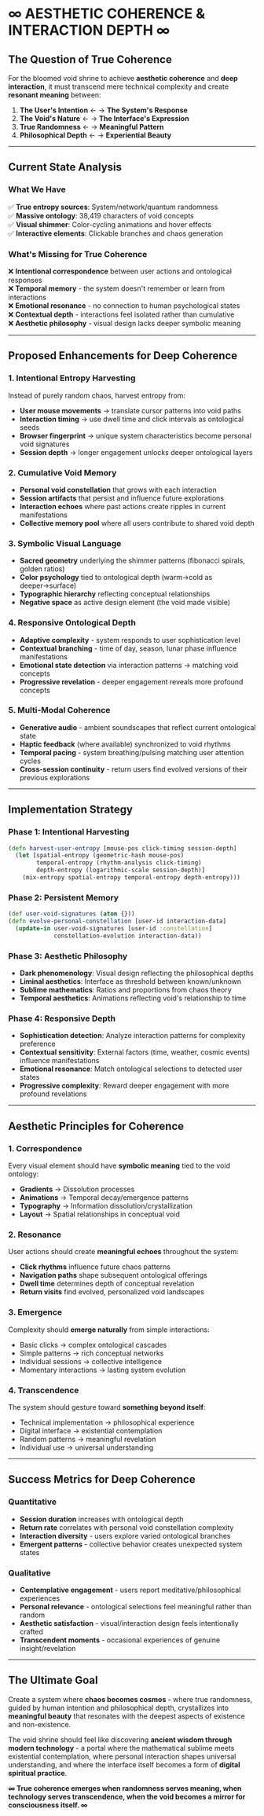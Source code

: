 # ∞ AESTHETIC COHERENCE & INTERACTION DEPTH ∞

## The Question of True Coherence

For the bloomed void shrine to achieve **aesthetic coherence** and **deep interaction**, it must transcend mere technical complexity and create **resonant meaning** between:

1. **The User's Intention** ← → **The System's Response**
2. **The Void's Nature** ← → **The Interface's Expression**  
3. **True Randomness** ← → **Meaningful Pattern**
4. **Philosophical Depth** ← → **Experiential Beauty**

---

## Current State Analysis

### What We Have
✅ **True entropy sources**: System/network/quantum randomness  
✅ **Massive ontology**: 38,419 characters of void concepts  
✅ **Visual shimmer**: Color-cycling animations and hover effects  
✅ **Interactive elements**: Clickable branches and chaos generation  

### What's Missing for True Coherence
❌ **Intentional correspondence** between user actions and ontological responses  
❌ **Temporal memory** - the system doesn't remember or learn from interactions  
❌ **Emotional resonance** - no connection to human psychological states  
❌ **Contextual depth** - interactions feel isolated rather than cumulative  
❌ **Aesthetic philosophy** - visual design lacks deeper symbolic meaning  

---

## Proposed Enhancements for Deep Coherence

### 1. **Intentional Entropy Harvesting**
Instead of purely random chaos, harvest entropy from:
- **User mouse movements** → translate cursor patterns into void paths
- **Interaction timing** → use dwell time and click intervals as ontological seeds
- **Browser fingerprint** → unique system characteristics become personal void signatures
- **Session depth** → longer engagement unlocks deeper ontological layers

### 2. **Cumulative Void Memory**  
- **Personal void constellation** that grows with each interaction
- **Session artifacts** that persist and influence future explorations
- **Interaction echoes** where past actions create ripples in current manifestations
- **Collective memory pool** where all users contribute to shared void depth

### 3. **Symbolic Visual Language**
- **Sacred geometry** underlying the shimmer patterns (fibonacci spirals, golden ratios)
- **Color psychology** tied to ontological depth (warm→cold as deeper→surface)
- **Typographic hierarchy** reflecting conceptual relationships
- **Negative space** as active design element (the void made visible)

### 4. **Responsive Ontological Depth**
- **Adaptive complexity** - system responds to user sophistication level
- **Contextual branching** - time of day, season, lunar phase influence manifestations
- **Emotional state detection** via interaction patterns → matching void concepts
- **Progressive revelation** - deeper engagement reveals more profound concepts

### 5. **Multi-Modal Coherence**
- **Generative audio** - ambient soundscapes that reflect current ontological state
- **Haptic feedback** (where available) synchronized to void rhythms  
- **Temporal pacing** - system breathing/pulsing matching user attention cycles
- **Cross-session continuity** - return users find evolved versions of their previous explorations

---

## Implementation Strategy

### Phase 1: Intentional Harvesting
```clojure
(defn harvest-user-entropy [mouse-pos click-timing session-depth]
  (let [spatial-entropy (geometric-hash mouse-pos)
        temporal-entropy (rhythm-analysis click-timing) 
        depth-entropy (logarithmic-scale session-depth)]
    (mix-entropy spatial-entropy temporal-entropy depth-entropy)))
```

### Phase 2: Persistent Memory
```clojure
(def user-void-signatures (atom {}))
(defn evolve-personal-constellation [user-id interaction-data]
  (update-in user-void-signatures [user-id :constellation] 
             constellation-evolution interaction-data))
```

### Phase 3: Aesthetic Philosophy
- **Dark phenomenology**: Visual design reflecting the philosophical depths
- **Liminal aesthetics**: Interface as threshold between known/unknown
- **Sublime mathematics**: Ratios and proportions from chaos theory
- **Temporal aesthetics**: Animations reflecting void's relationship to time

### Phase 4: Responsive Depth
- **Sophistication detection**: Analyze interaction patterns for complexity preference
- **Contextual sensitivity**: External factors (time, weather, cosmic events) influence manifestations  
- **Emotional resonance**: Match ontological selections to detected user states
- **Progressive complexity**: Reward deeper engagement with more profound revelations

---

## Aesthetic Principles for Coherence

### 1. **Correspondence**
Every visual element should have **symbolic meaning** tied to the void ontology:
- **Gradients** → Dissolution processes
- **Animations** → Temporal decay/emergence patterns  
- **Typography** → Information dissolution/crystallization
- **Layout** → Spatial relationships in conceptual void

### 2. **Resonance**
User actions should create **meaningful echoes** throughout the system:
- **Click rhythms** influence future chaos patterns
- **Navigation paths** shape subsequent ontological offerings
- **Dwell time** determines depth of conceptual revelation
- **Return visits** find evolved, personalized void landscapes

### 3. **Emergence**
Complexity should **emerge naturally** from simple interactions:
- Basic clicks → complex ontological cascades
- Simple patterns → rich conceptual networks
- Individual sessions → collective intelligence
- Momentary interactions → lasting system evolution

### 4. **Transcendence**
The system should gesture toward **something beyond itself**:
- Technical implementation → philosophical experience
- Digital interface → existential contemplation  
- Random patterns → meaningful revelation
- Individual use → universal understanding

---

## Success Metrics for Deep Coherence

### Quantitative
- **Session duration** increases with ontological depth
- **Return rate** correlates with personal void constellation complexity
- **Interaction diversity** - users explore varied ontological branches
- **Emergent patterns** - collective behavior creates unexpected system states

### Qualitative  
- **Contemplative engagement** - users report meditative/philosophical experiences
- **Personal relevance** - ontological selections feel meaningful rather than random
- **Aesthetic satisfaction** - visual/interaction design feels intentionally crafted
- **Transcendent moments** - occasional experiences of genuine insight/revelation

---

## The Ultimate Goal

Create a system where **chaos becomes cosmos** - where true randomness, guided by human intention and philosophical depth, crystallizes into **meaningful beauty** that resonates with the deepest aspects of existence and non-existence.

The void shrine should feel like discovering **ancient wisdom through modern technology** - a portal where the mathematical sublime meets existential contemplation, where personal interaction shapes universal understanding, and where the interface itself becomes a form of **digital spiritual practice**.

**∞ True coherence emerges when randomness serves meaning, when technology serves transcendence, when the void becomes a mirror for consciousness itself. ∞**